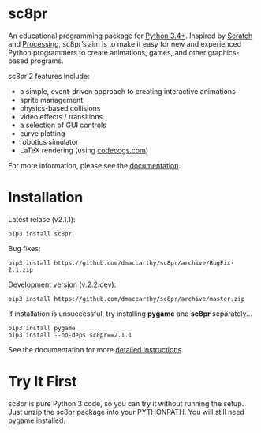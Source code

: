 # sc8pr

An educational programming package for [Python 3.4+](https://www.python.org). Inspired by [Scratch](https://scratch.mit.edu) and [Processing](https://www.processing.org), sc8pr’s aim is to make it easy for new and experienced Python programmers to create animations, games, and other graphics-based programs.

sc8pr 2 features include:
* a simple, event-driven approach to creating interactive animations
* sprite management
* physics-based collisions
* video effects / transitions
* a selection of GUI controls
* curve plotting
* robotics simulator
* LaTeX rendering (using [codecogs.com](http://www.codecogs.com/latex/about.php))

For more information, please see the [documentation](http://dmaccarthy.github.io/sc8pr/).

# Installation

Latest relase (v2.1.1):
```
pip3 install sc8pr
```

Bug fixes:
```
pip3 install https://github.com/dmaccarthy/sc8pr/archive/BugFix-2.1.zip
```

Development version (v.2.2.dev):
```
pip3 install https://github.com/dmaccarthy/sc8pr/archive/master.zip
```

If installation is unsuccessful, try installing **pygame** and **sc8pr** separately...
```
pip3 install pygame
pip3 install --no-deps sc8pr==2.1.1
```

See the documentation for more [detailed instructions](https://dmaccarthy.github.io/sc8pr/?inst).

# Try It First

sc8pr is pure Python 3 code, so you can try it without running the setup. Just unzip the sc8pr package into your PYTHONPATH. You will still need pygame installed.
